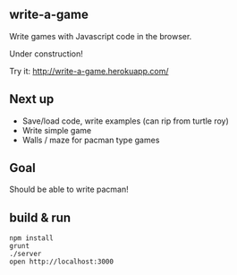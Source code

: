 ## write-a-game

Write games with Javascript code in the browser.

Under construction!

Try it: http://write-a-game.herokuapp.com/

## Next up

- Save/load code, write examples (can rip from turtle roy)
- Write simple game
- Walls / maze for pacman type games

## Goal

Should be able to write pacman!

## build & run

    npm install
    grunt
    ./server
    open http://localhost:3000
